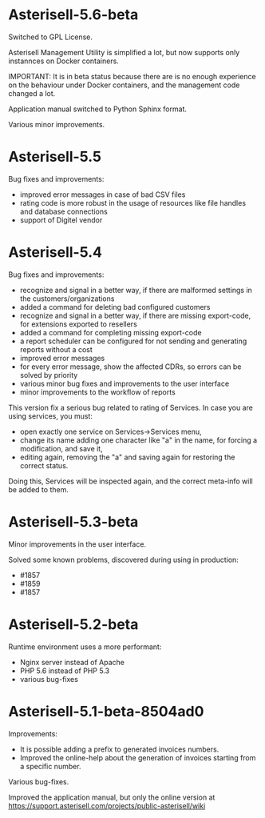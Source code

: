 Asterisell-5.6-beta
===================

Switched to GPL License.

Asterisell Management Utility is simplified a lot, but now supports only instannces on Docker containers.

IMPORTANT: It is in beta status because there are is no enough experience on the behaviour
under Docker containers, and the management code changed a lot.

Application manual switched to Python Sphinx format.

Various minor improvements.

Asterisell-5.5
==============

Bug fixes and improvements:

* improved error messages in case of bad CSV files
* rating code is more robust in the usage of resources like file handles and database connections
* support of Digitel vendor

Asterisell-5.4
==============

Bug fixes and improvements:
* recognize and signal in a better way, if there are malformed settings in the customers/organizations
* added a command for deleting bad configured customers
* recognize and signal in a better way, if there are missing export-code, for extensions exported to resellers
* added a command for completing missing export-code
* a report scheduler can be configured for not sending and generating reports without a cost
* improved error messages
* for every error message, show the affected CDRs, so errors can be solved by priority
* various minor bug fixes and improvements to the user interface
* minor improvements to the workflow of reports

This version fix a serious bug related to rating of Services. In case you are using services, you must:
* open exactly one service on Services->Services menu,
* change its name adding one character like "a" in the name, for forcing a modification, and save it,
* editing again, removing the "a" and saving again for restoring the correct status.

Doing this, Services will be inspected again, and the correct meta-info will be added to them.

Asterisell-5.3-beta
===================

Minor improvements in the user interface.

Solved some known problems, discovered during using in production:

* #1857
* #1859
* #1857

Asterisell-5.2-beta
===================

Runtime environment uses a more performant:

* Nginx server instead of Apache
* PHP 5.6 instead of PHP 5.3
* various bug-fixes

Asterisell-5.1-beta-8504ad0
===========================

Improvements:

* It is possible adding a prefix to generated invoices numbers.
* Improved the online-help about the generation of invoices starting from a specific number.

Various bug-fixes.

Improved the application manual, but only the online version at https://support.asterisell.com/projects/public-asterisell/wiki